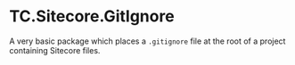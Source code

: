 # TC.Sitecore.GitIgnore

A very basic package which places a `.gitignore` file at the root of a project containing Sitecore files.

